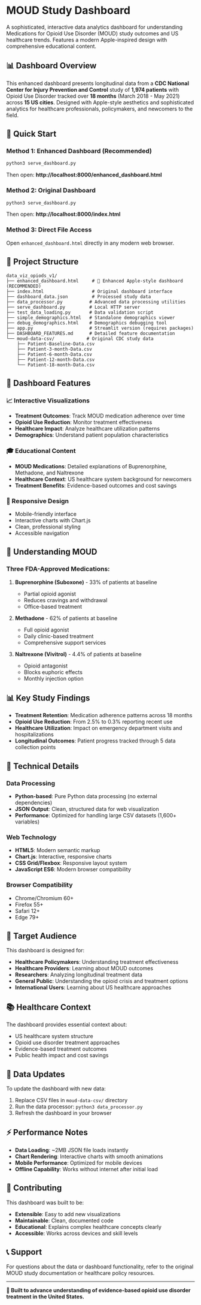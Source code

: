 # MOUD Study Dashboard 

A sophisticated, interactive data analytics dashboard for understanding Medications for Opioid Use Disorder (MOUD) study outcomes and US healthcare trends. Features a modern Apple-inspired design with comprehensive educational content.

## 📊 Dashboard Overview

This enhanced dashboard presents longitudinal data from a **CDC National Center for Injury Prevention and Control** study of **1,974 patients** with Opioid Use Disorder tracked over **18 months** (March 2018 - May 2021) across **15 US cities**. Designed with Apple-style aesthetics and sophisticated analytics for healthcare professionals, policymakers, and newcomers to the field.

## 🚀 Quick Start

### Method 1: Enhanced Dashboard (Recommended)
```bash
python3 serve_dashboard.py
```
Then open: **http://localhost:8000/enhanced_dashboard.html**

### Method 2: Original Dashboard
```bash
python3 serve_dashboard.py
```
Then open: **http://localhost:8000/index.html**

### Method 3: Direct File Access
Open `enhanced_dashboard.html` directly in any modern web browser.

## 📁 Project Structure

```
data_viz_opiods_v1/
├── enhanced_dashboard.html     # 🌟 Enhanced Apple-style dashboard (RECOMMENDED)
├── index.html                  # Original dashboard interface  
├── dashboard_data.json         # Processed study data
├── data_processor.py          # Advanced data processing utilities
├── serve_dashboard.py         # Local HTTP server
├── test_data_loading.py       # Data validation script
├── simple_demographics.html   # Standalone demographics viewer
├── debug_demographics.html    # Demographics debugging tool
├── app.py                     # Streamlit version (requires packages)
├── DASHBOARD_FEATURES.md      # Detailed feature documentation
└── moud-data-csv/            # Original CDC study data
    ├── Patient-Baseline-Data.csv
    ├── Patient-3-month-Data.csv
    ├── Patient-6-month-Data.csv
    ├── Patient-12-month-Data.csv
    └── Patient-18-month-Data.csv
```

## 🏥 Dashboard Features

### 📈 Interactive Visualizations
- **Treatment Outcomes**: Track MOUD medication adherence over time
- **Opioid Use Reduction**: Monitor treatment effectiveness
- **Healthcare Impact**: Analyze healthcare utilization patterns
- **Demographics**: Understand patient population characteristics

### 🎓 Educational Content
- **MOUD Medications**: Detailed explanations of Buprenorphine, Methadone, and Naltrexone
- **Healthcare Context**: US healthcare system background for newcomers
- **Treatment Benefits**: Evidence-based outcomes and cost savings

### 📱 Responsive Design
- Mobile-friendly interface
- Interactive charts with Chart.js
- Clean, professional styling
- Accessible navigation

## 💊 Understanding MOUD

### Three FDA-Approved Medications:

1. **Buprenorphine (Suboxone)** - 33% of patients at baseline
   - Partial opioid agonist
   - Reduces cravings and withdrawal
   - Office-based treatment

2. **Methadone** - 62% of patients at baseline
   - Full opioid agonist
   - Daily clinic-based treatment
   - Comprehensive support services

3. **Naltrexone (Vivitrol)** - 4.4% of patients at baseline
   - Opioid antagonist
   - Blocks euphoric effects
   - Monthly injection option

## 📊 Key Study Findings

- **Treatment Retention**: Medication adherence patterns across 18 months
- **Opioid Use Reduction**: From 2.5% to 0.3% reporting recent use
- **Healthcare Utilization**: Impact on emergency department visits and hospitalizations
- **Longitudinal Outcomes**: Patient progress tracked through 5 data collection points

## 🔧 Technical Details

### Data Processing
- **Python-based**: Pure Python data processing (no external dependencies)
- **JSON Output**: Clean, structured data for web visualization
- **Performance**: Optimized for handling large CSV datasets (1,600+ variables)

### Web Technology
- **HTML5**: Modern semantic markup
- **Chart.js**: Interactive, responsive charts
- **CSS Grid/Flexbox**: Responsive layout system
- **JavaScript ES6**: Modern browser compatibility

### Browser Compatibility
- Chrome/Chromium 60+
- Firefox 55+
- Safari 12+
- Edge 79+

## 🎯 Target Audience

This dashboard is designed for:
- **Healthcare Policymakers**: Understanding treatment effectiveness
- **Healthcare Providers**: Learning about MOUD outcomes
- **Researchers**: Analyzing longitudinal treatment data
- **General Public**: Understanding the opioid crisis and treatment options
- **International Users**: Learning about US healthcare approaches

## 📚 Healthcare Context

The dashboard provides essential context about:
- US healthcare system structure
- Opioid use disorder treatment approaches
- Evidence-based treatment outcomes
- Public health impact and cost savings

## 🔄 Data Updates

To update the dashboard with new data:

1. Replace CSV files in `moud-data-csv/` directory
2. Run the data processor: `python3 data_processor.py`
3. Refresh the dashboard in your browser

## ⚡ Performance Notes

- **Data Loading**: ~2MB JSON file loads instantly
- **Chart Rendering**: Interactive charts with smooth animations
- **Mobile Performance**: Optimized for mobile devices
- **Offline Capability**: Works without internet after initial load

## 🤝 Contributing

This dashboard was built to be:
- **Extensible**: Easy to add new visualizations
- **Maintainable**: Clean, documented code
- **Educational**: Explains complex healthcare concepts clearly
- **Accessible**: Works across devices and skill levels

## 📞 Support

For questions about the data or dashboard functionality, refer to the original MOUD study documentation or healthcare policy resources.

---

**🏥 Built to advance understanding of evidence-based opioid use disorder treatment in the United States.**
